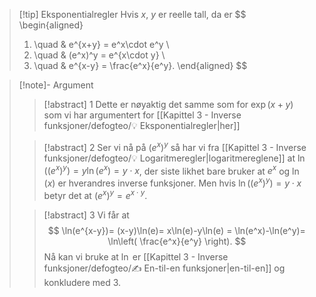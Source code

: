 > [!tip] Eksponentialregler
> Hvis $x$, $y$ er reelle tall, da er 
> $$
> \begin{aligned} 
> 1. \quad & e^{x+y} = e^x\cdot e^y \\
> 2. \quad & (e^x)^y = e^{x\cdot y} \\
> 3. \quad & e^{x-y} = \frac{e^x}{e^y}.
> \end{aligned} 
> $$

> [!note]- Argument 
> 
> > [!abstract] 1
> > Dette er nøyaktig det samme som for $\exp(x+y)$ som vi har argumentert for [[Kapittel 3 - Inverse funksjoner/defogteo/💡 Eksponentialregler|her]]
> 
> > [!abstract] 2
>  Ser vi nå på $(e^x)^y$ så har vi fra [[Kapittel 3 - Inverse funksjoner/defogteo/💡 Logaritmeregler|logaritmereglene]] at $\ln((e^x)^y) = y\ln(e^x) = y \cdot x$, der siste likhet bare bruker at $e^x$ og $\ln(x)$ er hverandres inverse funksjoner. Men hvis $\ln((e^x)^y) = y \cdot x$ betyr det at $(e^x)^y = e^{x\cdot y}$.
> 
> > [!abstract] 3
> > Vi får at 
> > $$
> > \ln(e^{x-y})= (x-y)\ln(e)= x\ln(e)-y\ln(e) = \ln(e^x)-\ln(e^y)= \ln\left( \frac{e^x}{e^y} \right).
> > $$
> > Nå kan vi bruke at $\ln$ er [[Kapittel 3 - Inverse funksjoner/defogteo/✍️ En-til-en funksjoner|en-til-en]] og konkludere med 3.



